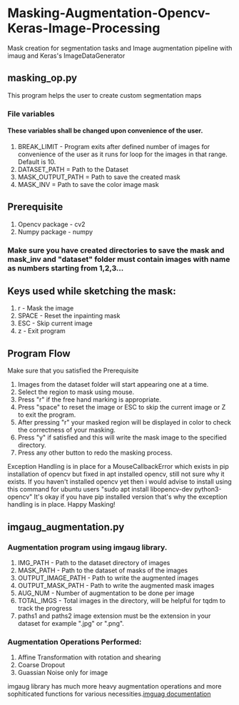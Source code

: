 # Masking-Augmentation-Opencv-Keras-Image-Processing
Mask creation for segmentation tasks and Image augmentation pipeline with imaug and Keras's ImageDataGenerator

## masking_op.py
This program helps the user to create custom segmentation maps

### File variables
#### These variables shall be changed upon convenience of the user.

1. BREAK_LIMIT - Program exits after defined number of images for convenience of the user as it runs for loop for the images in that range. Default is 10.
2. DATASET_PATH = Path to the Dataset
3. MASK_OUTPUT_PATH = Path to save the created mask
3. MASK_INV = Path to save the color image mask

## Prerequisite
1. Opencv package - cv2
2. Numpy package - numpy
### Make sure you have created directories to save the mask and mask_inv and "dataset" folder must contain images with name as numbers starting from 1,2,3...

## Keys used while sketching the mask:
1. r     - Mask the image
2. SPACE - Reset the inpainting mask
3. ESC   - Skip current image
4. z     - Exit program

## Program Flow
Make sure that you satisfied the Prerequisite

1. Images from the dataset folder will start appearing one at a time.
2. Select the region to mask using mouse.
3. Press "r" if the free hand marking is appropriate.
4. Press "space" to reset the image or ESC to skip the current image or Z to exit the program.
5. After pressing "r" your masked region will be displayed in color to check the correctness of your masking.
6. Press "y" if satisfied and this will write the mask image to the specified directory.
7. Press any other button to redo the masking process.

Exception Handling is in place for a MouseCallbackError which exists in pip installation of opencv but fixed in apt installed opencv, still not sure why it exists. If you haven't installed opencv yet then i would advise to install using this command for ubuntu users "sudo apt install libopencv-dev python3-opencv"
It's okay if you have pip installed version that's why the exception handling is in place. 
Happy Masking!

## imgaug_augmentation.py

### Augmentation program using imgaug library.
1. IMG_PATH           - Path to the dataset directory of images
2. MASK_PATH          - Path to the dataset of masks of the images
3. OUTPUT_IMAGE_PATH  - Path to write the augmented images
4. OUTPUT_MASK_PATH   - Path to write the augmented mask images
5. AUG_NUM            - Number of augmentation to be done per image
6. TOTAL_IMGS         - Total images in the directory, will be helpful for tqdm to track the progress
7. paths1 and paths2 image extension must be the extension in your dataset for example ".jpg" or ".png".

### Augmentation Operations Performed:
1. Affine Transformation with rotation and shearing
2. Coarse Dropout
3. Guassian Noise only for image

imgaug library has much more heavy augmentation operations and more sophiticated functions for various necessities.[imguag documentation](https://imgaug.readthedocs.io/en/latest/index.html)




